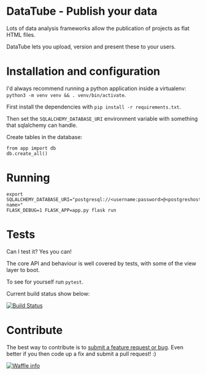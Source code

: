 # DataTube - Publish your data

Lots of data analysis frameworks allow the publication of projects as flat HTML files.

DataTube lets you upload, version and present these to your users.

# Installation and configuration
I'd always recommend running a python application inside a virtualenv: ```python3 -m venv venv && . venv/bin/activate```.

First install the dependencies with ```pip install -r requirements.txt```.

Then set the ```SQLALCHEMY_DATABASE_URI``` environment variable with something that sqlalchemy can handle.

Create tables in the database:

```
from app import db
db.create_all()
```

# Running

```
export SQLALCHEMY_DATABASE_URI="postgresql://<username:password>@<postgreshost>/<database-name>"
FLASK_DEBUG=1 FLASK_APP=app.py flask run

```

# Tests
Can I test it? Yes you can!

The core API and behaviour is well covered by tests, with some of the view layer to boot.

To see for yourself run ```pytest```.

Current build status show below:

[![Build Status](https://travis-ci.org/dtanham/datatube.svg?branch=master)](https://travis-ci.org/dtanham/datatube)

# Contribute
The best way to contribute is to [submit a feature request or bug](https://github.com/dtanham/datatube/issues/new). Even better if you then code up a fix and submit a pull request! :)

[![Waffle info](https://badge.waffle.io/dtanham/datatube.png?columns=all)](https://badge.waffle.io/dtanham/datatube.png?columns=all)
